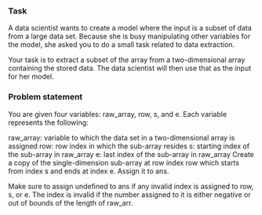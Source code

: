 ### Task

A data scientist wants to create a model where the input is a subset of data from a large data set. Because she is busy manipulating other variables for the model, she asked you to do a small task related to data extraction.

Your task is to extract a subset of the array from a two-dimensional array containing the stored data. The data scientist will then use that as the input for her model.

### Problem statement

You are given four variables: raw_array, row, s, and e. Each variable represents the following:

raw_array: variable to which the data set in a two-dimensional array is assigned
row: row index in which the sub-array resides
s: starting index of the sub-array in raw_array
e: last index of the sub-array in raw_array
Create a copy of the single-dimension sub-array at row index row which starts from index s and ends at index e. Assign it to ans.

Make sure to assign undefined to ans if any invalid index is assigned to row, s, or e. The index is invalid if the number assigned to it is either negative or out of bounds of the length of raw_arr.
